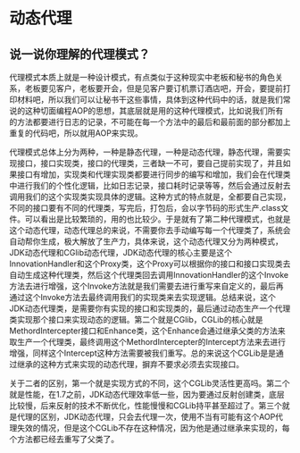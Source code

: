 # 动态代理

## 说一说你理解的代理模式？

代理模式本质上就是一种设计模式，有点类似于这种现实中老板和秘书的角色关系，老板要见客户，老板要开会，但是见客户要订机票订酒店吧，开会，要提前打印材料吧，所以我们可以让秘书干这些事情，具体到这种代码中的话，就是我们常说的这种切面编程AOP的思想，其底层就是用的这种代理模式，比如说我们所有的方法都要进行日志的记录，不可能在每一个方法中的最后和最前面的部分都加上重复的代码吧，所以就用AOP来实现。

代理模式总体上分为两种，一种是静态代理，一种是动态代理，静态代理，需要实现接口，接口实现类，接口的代理类，三者缺一不可，要自己提前实现了，并且如果接口有增加，实现类和代理实现类都要进行同步的编写和增加，我们会在代理类中进行我们的个性化逻辑，比如日志记录，接口耗时记录等等，然后会通过反射去调用我们的这个实现类实现具体的逻辑。这种方式的特点就是，全都要自己实现，不同的接口要有不同的代理类，写完后，打包后，会以字节码的形式生产.class文件。可以看出是比较繁琐的，用的也比较少。于是就有了第二种代理模式，也就是这个动态代理，动态代理总的来说，不需要你去手动编写每一个代理类了，系统会自动帮你生成，极大解放了生产力，具体来说，这个动态代理又分为两种模式，JDK动态代理和CGlib动态代理，JDK动态代理的核心主要是这个InnovationHandler和这个Proxy类，这个Proxy可以根据你的接口和接口实现类去自动生成这种代理类，然后这个代理类回去调用InnovationHandler的这个Invoke方法去进行增强，这个Invoke方法就是我们需要去进行重写来自定义的，最后再通过这个Invoke方法去最终调用我们的实现类来去实现逻辑。总结来说，这个JDK动态代理类，是需要你有实现的接口和实现类的，最后通过动态生产一个代理类实现那个接口来实现动态的逻辑。第二个就是CGlib，CGLib的核心就是MethordIntercepter接口和Enhance类，这个Enhance会通过继承父类的方法来取生产一个代理类，最终调用这个MethordIntercepter的Intercept方法来去进行增强，同样这个Intercept这种方法需要被我们重写。总的来说这个CGLib是是通过继承的这种方式来实现的动态代理，摒弃不要求必须去实现接口。

关于二者的区别，第一个就是实现方式的不同，这个CGLib灵活性更高吗。第二个就是性能，在1.7之前，JDK动态代理效率低一些，因为要通过反射创建类，底层比较慢，后来反射的技术不断优化，性能慢慢和CGLib持平甚至超过了。第三个就是代理的区别，JDK动态代理，只会去代理一次，使用不当有可能有这个AOP代理失效的情况，但是这个CGLib不存在这种情况，因为他是通过继承来实现的，每个方法都已经去重写了父类了。

